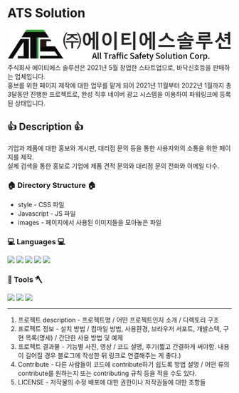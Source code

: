 # ATS Solution
<a href="http://atssolution.co.kr/" target="_blank"><img src="/images/로고.JPG" alt="atssolution 로고"></img></a><br/>
주식회사 에이티에스 솔루션은 2021년 5월 창업한 스타트업으로, 바닥신호등을 판매하는 업체입니다.   
홍보를 위한 페이지 제작에 대한 업무를 맡게 되어 2021년 11월부터 2022년 1월까지 총 3달동안 진행한 프로젝트로, 완성 직후 네이버 광고 시스템을 이용하여 파워링크에 등록된 상태입니다. 

## 👍 Description 👍
기업과 제품에 대한 홍보와 게시판, 대리점 문의 등을 통한 사용자와의 소통을 위한 페이지를 제작.   
실제 검색을 통한 홍보로 기업에 제품 견적 문의와 대리점 문의 전화와 이메일 다수.

### 🏠 Directory Structure 🏠   
- style - CSS 파일   
- Javascript - JS 파일   
- images - 페이지에서 사용된 이미지들을 모아놓은 파일   


### 💻 Languages 💻    
<img src="https://img.shields.io/badge/-HTML5-%23E34F26?style=flat-square&logo=HTML5&logoColor=white">
<img src="https://img.shields.io/badge/-CSS3-%231572B6?style=flat-square&logo=CSS3&logoColor=white">
<img src="https://img.shields.io/badge/-JavaScript-%23F7DF1E?style=flat-square&logo=JavaScript&logoColor=black">
<img src="https://img.shields.io/badge/-MariaDB-%23003545?style=flat-square&logo=MariaDB&logocolor=%23003545">
<img src="https://img.shields.io/badge/-PHP-%23777BB4?style=flat-square&logo=PHP&logoColor=white">


### 🔨 Tools 🪓   
<img src="https://img.shields.io/badge/-VisualStudioCode-%23007ACC?style=flat-square&logo=VisualStudioCode&logoColor=white" />
<img src="https://img.shields.io/badge/-FileZilla-%23BF0000?style=flat-square&logo=FileZilla&logoColor=white" />
<img src="https://img.shields.io/badge/-GitHub-%23181717?style=flat-square&logo=GitHub&logoColor=white" />


---------------------
   
1. 프로젝트 description - 프로젝트명 / 어떤 프로젝트인지 소개 / 디렉토리 구조
2. 프로젝트 정보 - 설치 방법 / 컴파일 방법, 사용환경, 브라우저 서포트, 개발스텍, 구현 목록(명세) / 간단한 사용 방법 및 예제
3. 프로젝트 결과물 - 기능별 사진, 영상 / 코드 설명, 후기(짧고 간결하게 써야함. 내용이 길어질 경우 블로그에 작성한 뒤 링크로 연결해주는 게 좋다.)
4. Contribute - 다른 사람들이 코드에 contribute하기 쉽도록 방법 설명 / 어떤 류의 contribute를 원하는지 또는 contributing 규칙 등을 적을 수도 있다.
5. LICENSE - 저작물의 수정 배포에 대한 권한이나 저작권들에 대한 조항들
